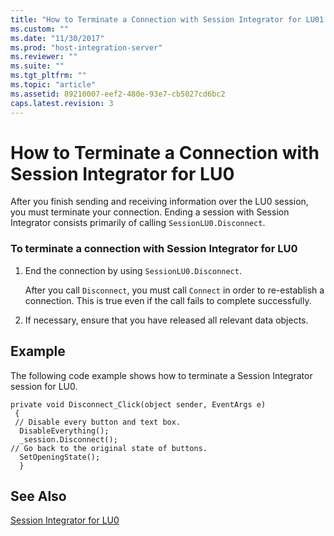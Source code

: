 ```yaml
---
title: "How to Terminate a Connection with Session Integrator for LU01 | Microsoft Docs"
ms.custom: ""
ms.date: "11/30/2017"
ms.prod: "host-integration-server"
ms.reviewer: ""
ms.suite: ""
ms.tgt_pltfrm: ""
ms.topic: "article"
ms.assetid: 89210007-eef2-480e-93e7-cb5027cd6bc2
caps.latest.revision: 3
---
```

# How to Terminate a Connection with Session Integrator for LU0
After you finish sending and receiving information over the LU0 session, you must terminate your connection. Ending a session with Session Integrator consists primarily of calling `SessionLU0.Disconnect`.  
  
### To terminate a connection with Session Integrator for LU0  
  
1.  End the connection by using `SessionLU0.Disconnect`.  
  
     After you call `Disconnect`, you must call `Connect` in order to re-establish a connection. This is true even if the call fails to complete successfully.  
  
2.  If necessary, ensure that you have released all relevant data objects.  
  
## Example  
 The following code example shows how to terminate a Session Integrator session for LU0.  
  
```  
private void Disconnect_Click(object sender, EventArgs e)  
 {  
 // Disable every button and text box.  
  DisableEverything();  
  _session.Disconnect();  
// Go back to the original state of buttons.  
  SetOpeningState();  
  }  
```  
  
## See Also  
 [Session Integrator for LU0](../HIS2010/session-integrator-for-lu01.md)